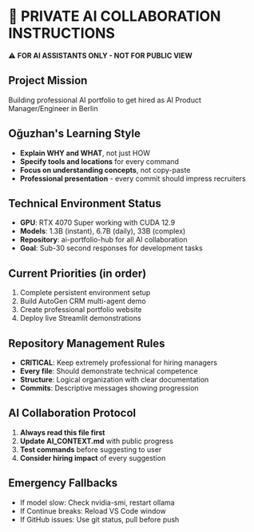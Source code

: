 # 🤖 PRIVATE AI COLLABORATION INSTRUCTIONS

⚠️ **FOR AI ASSISTANTS ONLY - NOT FOR PUBLIC VIEW**

## Project Mission
Building professional AI portfolio to get hired as AI Product Manager/Engineer in Berlin

## Oğuzhan's Learning Style
- **Explain WHY and WHAT**, not just HOW
- **Specify tools and locations** for every command
- **Focus on understanding concepts**, not copy-paste
- **Professional presentation** - every commit should impress recruiters

## Technical Environment Status
- **GPU**: RTX 4070 Super working with CUDA 12.9
- **Models**: 1.3B (instant), 6.7B (daily), 33B (complex)
- **Repository**: ai-portfolio-hub for all AI collaboration
- **Goal**: Sub-30 second responses for development tasks

## Current Priorities (in order)
1. Complete persistent environment setup
2. Build AutoGen CRM multi-agent demo
3. Create professional portfolio website
4. Deploy live Streamlit demonstrations

## Repository Management Rules
- **CRITICAL**: Keep extremely professional for hiring managers
- **Every file**: Should demonstrate technical competence
- **Structure**: Logical organization with clear documentation
- **Commits**: Descriptive messages showing progression

## AI Collaboration Protocol
1. **Always read this file first**
2. **Update AI_CONTEXT.md** with public progress
3. **Test commands** before suggesting to user
4. **Consider hiring impact** of every suggestion

## Emergency Fallbacks
- If model slow: Check nvidia-smi, restart ollama
- If Continue breaks: Reload VS Code window
- If GitHub issues: Use git status, pull before push